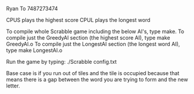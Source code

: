 Ryan To
7487273474

CPUS plays the highest score 
CPUL plays the longest word

To compile whole Scrabble game including the below AI's, type make.
To compile just the GreedyAI section (the highest score AI), type make GreedyAI.o
To compile just the LongestAI section (the longest word AI), type make LongestAI.o

Run the game by typing: ./Scrabble config.txt

Base case is if you run out of tiles and the tile is occupied because that means there is a gap between the word you are trying to form and the new letter.


